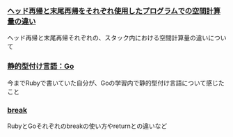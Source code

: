 ### [ヘッド再帰と末尾再帰をそれぞれ使用したプログラムでの空間計算量の違い](https://github.com/DaisukeKarasawa/important-code/tree/master/multiple)

ヘッド再帰と末尾再帰それぞれの、スタック内における空間計算量の違いについて

### [静的型付け言語：Go](https://github.com/DaisukeKarasawa/important-code/tree/master/pattern_issue)

今までRubyで書いていた自分が、Goの学習内で静的型付け言語について感じたこと

### [break]()

RubyとGoそれぞれのbreakの使い方やreturnとの違いなど